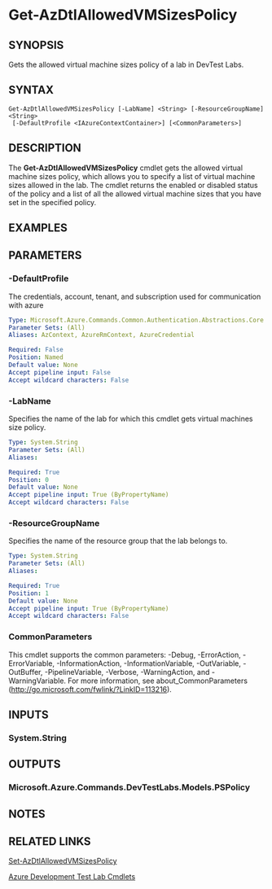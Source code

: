 ﻿---
external help file: Microsoft.Azure.PowerShell.Cmdlets.DevTestLabs.dll-Help.xml
Module Name: Az.DevTestLabs
ms.assetid: 869167AA-54F8-4A1C-AC08-5555A63EE1BC
online version: https://docs.microsoft.com/en-us/powershell/module/az.devtestlabs/get-azdtlallowedvmsizespolicy
schema: 2.0.0
---

# Get-AzDtlAllowedVMSizesPolicy

## SYNOPSIS
Gets the allowed virtual machine sizes policy of a lab in DevTest Labs.

## SYNTAX

```
Get-AzDtlAllowedVMSizesPolicy [-LabName] <String> [-ResourceGroupName] <String>
 [-DefaultProfile <IAzureContextContainer>] [<CommonParameters>]
```

## DESCRIPTION
The **Get-AzDtlAllowedVMSizesPolicy** cmdlet gets the allowed virtual machine sizes policy, which allows you to specify a list of virtual machine sizes allowed in the lab.
The cmdlet returns the enabled or disabled status of the policy and a list of all the allowed virtual machine sizes that you have set in the specified policy.

## EXAMPLES

## PARAMETERS

### -DefaultProfile
The credentials, account, tenant, and subscription used for communication with azure

```yaml
Type: Microsoft.Azure.Commands.Common.Authentication.Abstractions.Core.IAzureContextContainer
Parameter Sets: (All)
Aliases: AzContext, AzureRmContext, AzureCredential

Required: False
Position: Named
Default value: None
Accept pipeline input: False
Accept wildcard characters: False
```

### -LabName
Specifies the name of the lab for which this cmdlet gets virtual machines size policy.

```yaml
Type: System.String
Parameter Sets: (All)
Aliases:

Required: True
Position: 0
Default value: None
Accept pipeline input: True (ByPropertyName)
Accept wildcard characters: False
```

### -ResourceGroupName
Specifies the name of the resource group that the lab belongs to.

```yaml
Type: System.String
Parameter Sets: (All)
Aliases:

Required: True
Position: 1
Default value: None
Accept pipeline input: True (ByPropertyName)
Accept wildcard characters: False
```

### CommonParameters
This cmdlet supports the common parameters: -Debug, -ErrorAction, -ErrorVariable, -InformationAction, -InformationVariable, -OutVariable, -OutBuffer, -PipelineVariable, -Verbose, -WarningAction, and -WarningVariable. For more information, see about_CommonParameters (http://go.microsoft.com/fwlink/?LinkID=113216).

## INPUTS

### System.String

## OUTPUTS

### Microsoft.Azure.Commands.DevTestLabs.Models.PSPolicy

## NOTES

## RELATED LINKS

[Set-AzDtlAllowedVMSizesPolicy](./Set-AzDtlAllowedVMSizesPolicy.md)

[Azure Development Test Lab Cmdlets](./)


